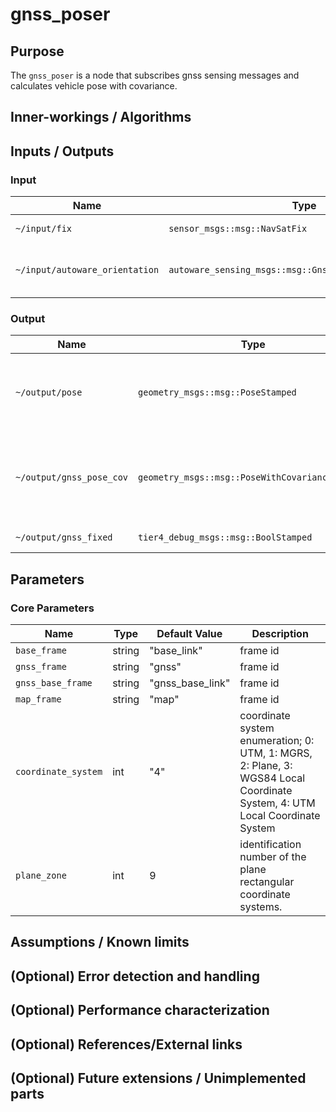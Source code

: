 # gnss_poser

## Purpose

The `gnss_poser` is a node that subscribes gnss sensing messages and calculates vehicle pose with covariance.

## Inner-workings / Algorithms

## Inputs / Outputs

### Input

| Name                           | Type                                                    | Description                                                                                                                    |
| ------------------------------ | ------------------------------------------------------- | ------------------------------------------------------------------------------------------------------------------------------ |
| `~/input/fix`                  | `sensor_msgs::msg::NavSatFix`                           | gnss status message                                                                                                            |
| `~/input/autoware_orientation` | `autoware_sensing_msgs::msg::GnssInsOrientationStamped` | orientation [click here for more details](https://github.com/autowarefoundation/autoware_msgs/tree/main/autoware_sensing_msgs) |

### Output

| Name                     | Type                                            | Description                                                    |
| ------------------------ | ----------------------------------------------- | -------------------------------------------------------------- |
| `~/output/pose`          | `geometry_msgs::msg::PoseStamped`               | vehicle pose calculated from gnss sensing data                 |
| `~/output/gnss_pose_cov` | `geometry_msgs::msg::PoseWithCovarianceStamped` | vehicle pose with covariance calculated from gnss sensing data |
| `~/output/gnss_fixed`    | `tier4_debug_msgs::msg::BoolStamped`            | gnss fix status                                                |

## Parameters

### Core Parameters

| Name                | Type   | Default Value    | Description                                                                                                                |
| ------------------- | ------ | ---------------- | -------------------------------------------------------------------------------------------------------------------------- |
| `base_frame`        | string | "base_link"      | frame id                                                                                                                   |
| `gnss_frame`        | string | "gnss"           | frame id                                                                                                                   |
| `gnss_base_frame`   | string | "gnss_base_link" | frame id                                                                                                                   |
| `map_frame`         | string | "map"            | frame id                                                                                                                   |
| `coordinate_system` | int    | "4"              | coordinate system enumeration; 0: UTM, 1: MGRS, 2: Plane, 3: WGS84 Local Coordinate System, 4: UTM Local Coordinate System |
| `plane_zone`        | int    | 9                | identification number of the plane rectangular coordinate systems.                                                         |

## Assumptions / Known limits

## (Optional) Error detection and handling

## (Optional) Performance characterization

## (Optional) References/External links

## (Optional) Future extensions / Unimplemented parts
